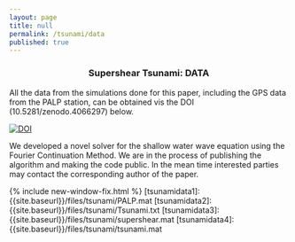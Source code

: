 ```yaml
---
layout: page
title: null
permalink: /tsunami/data
published: true
---
```


<h3 align="center">Supershear Tsunami: DATA</h3>


All the data from the simulations done for this paper, including the GPS data from the PALP station, can be obtained vis the DOI (10.5281/zenodo.4066297) below.

<a href="https://zenodo.org/badge/latestdoi/301330024"><img src="https://zenodo.org/badge/301330024.svg" alt="DOI"></a>

We developed a novel solver for the shallow water wave equation using the Fourier Continuation Method. We are in the process of publishing the algorithm and making the code public.
In the mean time interested parties may contact the corresponding author of the paper.





{% include new-window-fix.html %}
[tsunamidata1]: {{site.baseurl}}/files/tsunami/PALP.mat
[tsunamidata2]: {{site.baseurl}}/files/tsunami/Tsunami.txt
[tsunamidata3]: {{site.baseurl}}/files/tsunami/supershear.mat
[tsunamidata4]: {{site.baseurl}}/files/tsunami/tsunami.mat



